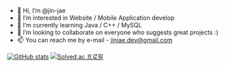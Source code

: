 - 👋 Hi, I’m @jin-jae
- 👀 I’m interested in Website / Mobile Application develop
- 🌱 I’m currently learning Java / C++ / MySQL
- 💞️ I’m looking to collaborate on everyone who suggests great projects :)
- 📫 You can reach me by e-mail - jinjae.dev@gmail.com

[![GitHub stats](https://github-readme-stats.vercel.app/api?username=jin-jae)](https://github.com/jin-jae/github-readme-stats)
[![Solved.ac 프로필](http://mazassumnida.wtf/api/v2/generate_badge?boj=jinjae)](https://solved.ac/jinjae)

<!---
jin-jae/jin-jae is a ✨ special ✨ repository because its `README.md` (this file) appears on your GitHub profile.
You can click the Preview link to take a look at your changes.
--->
